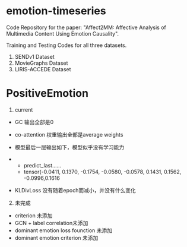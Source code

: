 # emotion-timeseries


Code Repository for the paper: "Affect2MM: Affective Analysis of Multimedia Content Using Emotion Causality".

Training and Testing Codes for all three datasets. 
1. SENDv1 Dataset
2. MovieGraphs Dataset
3. LIRIS-ACCEDE Dataset

# PositiveEmotion

1. current
- GC 输出全部是0
- co-attention 权重输出全部是average weights
- 模型最后一层输出如下，模型似乎没有学习能力
- - predict_last......
  - tensor(-0.0411,  0.1370, -0.1754, -0.0580, -0.0578,  0.1431,  0.1562, -0.0996,0.1616


- KLDivLoss 没有随着epoch而减小，并没有什么变化

2. 未完成
- criterion 未添加
- GCN + label correlation未添加
- dominant emotion loss founction 未添加
- dominant emotion criterion 未添加